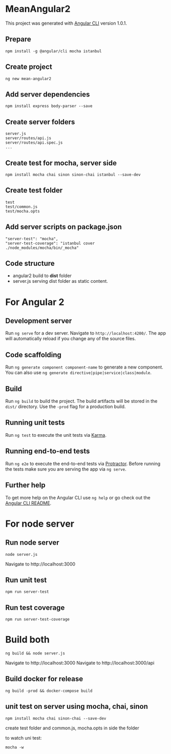 # MeanAngular2

This project was generated with [Angular CLI](https://github.com/angular/angular-cli) version 1.0.1.

## Prepare
```
npm install -g @angular/cli mocha istanbul
```

## Create project
```
ng new mean-angular2
```

## Add server dependencies
```
npm install express body-parser --save
```

## Create server folders
```
server.js
server/routes/api.js
server/routes/api.spec.js
...
```

## Create test for mocha, server side
```
npm install mocha chai sinon sinon-chai istanbul --save-dev
```

## Create test folder
```
test
test/common.js
test/mocha.opts
```

## Add server scripts on package.json
```
"server-test": "mocha",
"server-test-coverage": "istanbul cover ./node_modules/mocha/bin/_mocha"
```

## Code structure
* angular2 build to **dist** folder
* server.js serving dist folder as static content.

# For Angular 2
## Development server

Run `ng serve` for a dev server. Navigate to `http://localhost:4200/`. The app will automatically reload if you change any of the source files.

## Code scaffolding

Run `ng generate component component-name` to generate a new component. You can also use `ng generate directive|pipe|service|class|module`.

## Build

Run `ng build` to build the project. The build artifacts will be stored in the `dist/` directory. Use the `-prod` flag for a production build.

## Running unit tests

Run `ng test` to execute the unit tests via [Karma](https://karma-runner.github.io).

## Running end-to-end tests

Run `ng e2e` to execute the end-to-end tests via [Protractor](http://www.protractortest.org/).
Before running the tests make sure you are serving the app via `ng serve`.

## Further help

To get more help on the Angular CLI use `ng help` or go check out the [Angular CLI README](https://github.com/angular/angular-cli/blob/master/README.md).

# For node server

## Run node server
```
node server.js
```
Navigate to http://localhost:3000

## Run unit test
```
npm run server-test
```

## Run test coverage
```
npm run server-test-coverage
```

# Build both
```
ng build && node server.js
```
Navigate to http://localhost:3000
Navigate to http://localhost:3000/api

## Build docker for release
```
ng build -prod && docker-compose build
```

## unit test on server using mocha, chai, sinon
```
npm install mocha chai sinon-chai --save-dev
```
create test folder and common.js, mocha.opts in side the folder

to watch uni test:
```
mocha -w
```